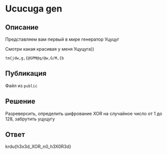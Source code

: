 # Ucucuga gen

## Описание

Представляем вам первый в мире генератор Уцуцуг

Смотри какая красивая у меня Уцуцуга))

`tm{jdw,g,{@GPM@q/@w,G/M,{b`

## Публикация

Файл из `public`

## Решение

Разреверсить, определить шифрование XOR на случайное число от 1 до 128, забрутить уцуцугу

## Ответ

krdu{h3x3d_XOR_n0_h3X0R3d}